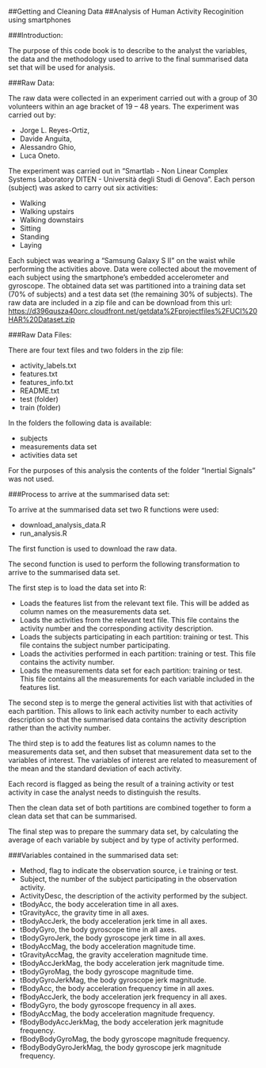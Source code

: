 ##Getting and Cleaning Data
##Analysis of Human Activity Recoginition using smartphones

###Introduction:

The purpose of this code book is to describe to the analyst the variables, the data and the methodology used to arrive to the final summarised data set that will be used for analysis.

###Raw Data:

The raw data were collected in an experiment carried out with a group of 30 volunteers within an age bracket of 19 – 48 years.
The experiment was carried out by:
*	Jorge L. Reyes-Ortiz,
*	Davide Anguita,
*	Alessandro Ghio,
*	Luca Oneto.

The experiment was carried out in “Smartlab - Non Linear Complex Systems Laboratory DITEN - Università degli Studi di Genova”.
Each person (subject) was asked to carry out six activities:
*	Walking
*	Walking upstairs
*	Walking downstairs
*	Sitting
*	Standing
*	Laying

Each subject was wearing a “Samsung Galaxy S II” on the waist while performing the activities above.  Data were collected about the movement of each subject using the smartphone’s embedded accelerometer and gyroscope.
The obtained data set was partitioned into a training data set (70% of subjects) and a test data set (the remaining 30% of subjects).
The raw data are included in a zip file and can be download from this url:
https://d396qusza40orc.cloudfront.net/getdata%2Fprojectfiles%2FUCI%20HAR%20Dataset.zip

###Raw Data Files:

There are four text files and two folders in the zip file:
*	activity_labels.txt
*	features.txt
*	features_info.txt
*	README.txt
*	test (folder)
*	train (folder)

In the folders the following data is available:
*	subjects
*	measurements data set
*	activities data set

For the purposes of this analysis the contents of the folder “Inertial Signals” was not used.

###Process to arrive at the summarised data set:

To arrive at the summarised data set two R functions were used:
*	download_analysis_data.R
*	run_analysis.R

The first function is used to download the raw data.

The second function is used to perform the following transformation to arrive to the summarised data set.

The first step is to load the data set into R:
*	Loads the features list from the relevant text file.  This will be added as column names on the measurements data set.
*	Loads the activities from the relevant text file.  This file contains the activity number and the corresponding activity description.
*	Loads the subjects participating in each partition: training or test.  This file contains the subject number participating.
*	Loads the activities performed in each partition: training or test.  This file contains the activity number.
*	Loads the measurements data set for each partition: training or test.  This file contains all the measurements for each variable included in the features list.

The second step is to merge the general activities list with that activities of each partition.  This allows to link each activity number to each activity description so that the summarised data contains the activity description rather than the activity number.

The third step is to add the features list as column names to the measurements data set, and then subset that measurement data set to the variables of interest.  The variables of interest are related to measurement of the mean and the standard deviation of each activity.

Each record is flagged as being the result of a training activity or test activity in case the analyst needs to distinguish the results.

Then the clean data set of both partitions are combined together to form a clean data set that can be summarised.

The final step was to prepare the summary data set, by calculating the average of each variable by subject and by type of activity performed.

###Variables contained in the summarised data set:
*	Method, flag to indicate the observation source, i.e training or test.
*	Subject, the number of the subject participating in the observation activity.
*	ActivityDesc, the description of the activity performed by the subject.
*	tBodyAcc, the body acceleration time in all axes.
*	tGravityAcc, the gravity time in all axes.
*	tBodyAccJerk, the body acceleration jerk time in all axes.
*	tBodyGyro, the body gyroscope time in all axes.
*	tBodyGyroJerk, the body gyroscope jerk time in all axes.
*	tBodyAccMag, the body acceleration magnitude time.
*	tGravityAccMag, the gravity acceleration magnitude time.
*	tBodyAccJerkMag, the body acceleration jerk magnitude time.
*	tBodyGyroMag, the body gyroscope magnitude time.
*	tBodyGyroJerkMag, the body gyroscope jerk magnitude.
*	fBodyAcc, the body acceleration frequency time in all axes.
*	fBodyAccJerk, the body acceleration jerk frequency in all axes.
*	fBodyGyro, the body gyroscope frequency in all axes.
*	fBodyAccMag, the body acceleration magnitude frequency.
*	fBodyBodyAccJerkMag, the body acceleration jerk magnitude frequency.
*	fBodyBodyGyroMag, the body gyroscope magnitude frequency.
*	fBodyBodyGyroJerkMag, the body gyroscope jerk magnitude frequency.
